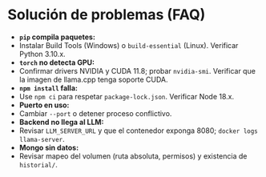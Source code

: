 # Solución de problemas (FAQ)

- **`pip` compila paquetes:** 
- Instalar Build Tools (Windows) o `build-essential` (Linux). Verificar Python 3.10.x.
- **`torch` no detecta GPU:**
- Confirmar drivers NVIDIA y CUDA 11.8; probar `nvidia-smi`. Verificar que la imagen de llama.cpp tenga soporte CUDA.
- **`npm install` falla:**
- Use `npm ci` para respetar `package-lock.json`. Verificar Node 18.x.
- **Puerto en uso:**
- Cambiar `--port` o detener proceso conflictivo.
- **Backend no llega al LLM:**
- Revisar `LLM_SERVER_URL` y que el contenedor exponga 8080; `docker logs llama-server`.
- **Mongo sin datos:**
- Revisar mapeo del volumen (ruta absoluta, permisos) y existencia de `historial/`.
